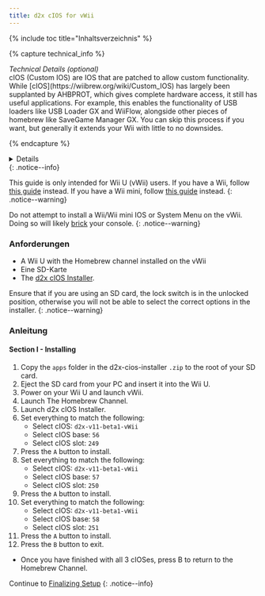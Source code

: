 ```yaml
---
title: d2x cIOS for vWii
---
```


{% include toc title="Inhaltsverzeichnis" %}

{% capture technical_info %}

<summary><em>Technical Details (optional)</em></summary>
cIOS (Custom IOS) are IOS that are patched to allow custom functionality. While [cIOS](https://wiibrew.org/wiki/Custom_IOS) has largely been supplanted by AHBPROT, which gives complete hardware access, it still has useful applications. For example, this enables the functionality of USB loaders like USB Loader GX and WiiFlow, alongside other pieces of homebrew like SaveGame Manager GX. You can skip this process if you want, but generally it extends your Wii with little to no downsides.

{% endcapture %}

<details>{{ technical_info | markdownify }}</details>
{: .notice--info}

This guide is only intended for Wii U (vWii) users. If you have a Wii, follow [this guide](cios) instead. If you have a Wii mini, follow [this guide](cios-mini) instead.
{: .notice--warning}

Do not attempt to install a Wii/Wii mini IOS or System Menu on the vWii. Doing so will likely [brick](bricks#ios-brick) your console.
{: .notice--warning}

### Anforderungen

- A Wii U with the Homebrew channel installed on the vWii
- Eine SD-Karte
- The [d2x cIOS Installer](/assets/files/d2x_cIOS_Installer-vWii.zip).

Ensure that if you are using an SD card, the lock switch is in the unlocked position, otherwise you will not be able to select the correct options in the installer.
{: .notice--warning}

### Anleitung

#### Section I - Installing

1. Copy the `apps` folder in the d2x-cios-installer `.zip` to the root of your SD card.
2. Eject the SD card from your PC and insert it into the Wii U.
3. Power on your Wii U and launch vWii.
4. Launch The Homebrew Channel.
5. Launch d2x cIOS Installer.
6. Set everything to match the following:
   - Select cIOS: `d2x-v11-beta1-vWii`
   - Select cIOS base: `56`
   - Select cIOS slot: `249`
7. Press the `A` button to install.
8. Set everything to match the following:
   - Select cIOS: `d2x-v11-beta1-vWii`
   - Select cIOS base: `57`
   - Select cIOS slot: `250`
9. Press the `A` button to install.
10. Set everything to match the following:
    - Select cIOS: `d2x-v11-beta1-vWii`
    - Select cIOS base: `58`
    - Select cIOS slot: `251`
11. Press the `A` button to install.
12. Press the `B` button to exit.

- Once you have finished with all 3 cIOSes, press B to return to the Homebrew Channel.

Continue to [Finalizing Setup](vwii-finalizing-setup)
{: .notice--info}
